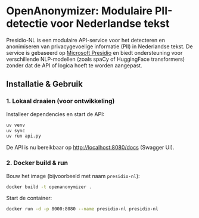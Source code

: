 # OpenAnonymizer: Modulaire PII-detectie voor Nederlandse tekst

Presidio-NL is een modulaire API-service voor het detecteren en anonimiseren van privacygevoelige informatie (PII) in Nederlandse tekst. De service is gebaseerd op [Microsoft Presidio](https://github.com/microsoft/presidio) en biedt ondersteuning voor verschillende NLP-modellen (zoals spaCy of HuggingFace transformers) zonder dat de API of logica hoeft te worden aangepast.

## Installatie & Gebruik

### 1. Lokaal draaien (voor ontwikkeling)

Installeer dependencies en start de API:

```bash
uv venv
uv sync
uv run api.py
```

De API is nu bereikbaar op [http://localhost:8080/docs](http://localhost:8080/api/v1docs) (Swagger UI).

### 2. Docker build & run

Bouw het image (bijvoorbeeld met naam `presidio-nl`):

```bash
docker build -t openanonymizer .
```

Start de container:

```bash
docker run -d -p 8000:8080 --name presidio-nl presidio-nl
```
